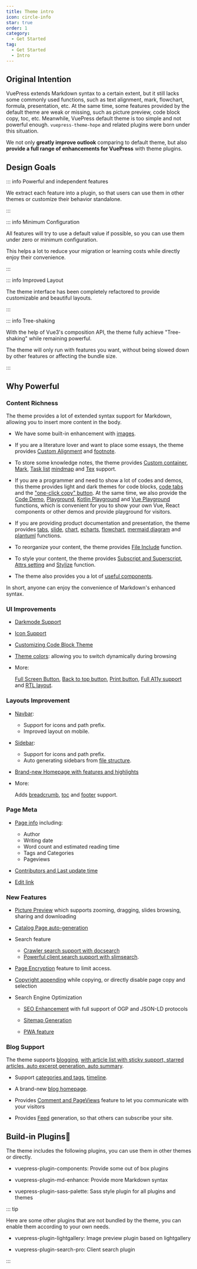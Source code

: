 ```yaml
---
title: Theme intro
icon: circle-info
star: true
order: 1
category:
  - Get Started
tag:
  - Get Started
  - Intro
---
```


## Original Intention

VuePress extends Markdown syntax to a certain extent, but it still lacks some commonly used functions, such as text alignment, mark, flowchart, formula, presentation, etc. At the same time, some features provided by the default theme are weak or missing, such as picture preview, code block copy, toc, etc. Meanwhile, VuePress default theme is too simple and not powerful enough. `vuepress-theme-hope` and related plugins were born under this situation.

We not only **greatly improve outlook** comparing to default theme, but also **provide a full range of enhancements for VuePress** with theme plugins.

## Design Goals

::: info Powerful and independent features

We extract each feature into a plugin, so that users can use them in other themes or customize their behavior standalone.

:::

::: info Minimum Configuration

All features will try to use a default value if possible, so you can use them under zero or minimum configuration.

This helps a lot to reduce your migration or learning costs while directly enjoy their convenience.

:::

::: info Improved Layout

The theme interface has been completely refactored to provide customizable and beautiful layouts.

:::

::: info Tree-shaking

With the help of Vue3's composition API, the theme fully achieve "Tree-shaking" while remaining powerful.

The theme will only run with features you want, without being slowed down by other features or affecting the bundle size.

:::

## Why Powerful

### Content Richness

The theme provides a lot of extended syntax support for Markdown, allowing you to insert more content in the body.

- We have some built-in enhancement with [images](../markdown/grammar/image.md).

- If you are a literature lover and want to place some essays, the theme provides [Custom Alignment](../markdown/stylize/align.md) and [footnote](../markdown/content/footnote.md).

- To store some knowledge notes, the theme provides [Custom container](../markdown/stylize/hint.md), [Mark](../markdown/stylize/mark.md), [Task list](../markdown/grammar/tasklist.md) [mindmap](../markdown/chart/markmap.md) and [Tex](../markdown/grammar/tex.md) support.

- If you are a programmer and need to show a lot of codes and demos, this theme provides light and dark themes for code blocks, [code tabs](../markdown/code/code-tabs.md) and the ["one-click copy" button](../feature/copy-code.md). At the same time, we also provide the [Code Demo](../markdown/code/demo.md), [Playground](../markdown/code/playground.md), [Kotlin Playground](../markdown/code/kotlin-playground.md) and [Vue Playground](../markdown/code/vue-playground.md) functions, which is convenient for you to show your own Vue, React components or other demos and provide playground for visitors.

- If you are providing product documentation and presentation, the theme provides [tabs](../markdown/content/tabs.md), [slide](../markdown/content/revealjs.md), [chart](../markdown/chart/chartjs.md), [echarts](../markdown/chart/echarts.md), [flowchart](../markdown/chart/flowchart.md), [mermaid diagram](../markdown/chart/mermaid.md) and [plantuml](../markdown/chart/plantuml.md) functions.

- To reorganize your content, the theme provides [File Include](../markdown/content/include.md) function.

- To style your content, the theme provides [Subscript and Superscript](../markdown/grammar/sup-sub.md), [Attrs setting](../markdown/stylize/attrs.md) and [Stylize](../markdown/stylize/stylize.md) function.

- The theme also provides you a lot of [useful components](../component/built-in.md).

In short, anyone can enjoy the convenience of Markdown's enhanced syntax.

### UI Improvements

- [Darkmode Support](../interface/darkmode.md)

- [Icon Support](../interface/icon.md)

- [Customizing Code Block Theme](../interface/code-theme.md)

- [Theme colors](../interface/theme-color.md): allowing you to switch dynamically during browsing

- More:

  [Full Screen Button](../interface/others.md#fullscreen-button), [Back to top button](../interface/others.md#back-to-top-button), [Print button](../interface/others.md#print-button), [Full A11y support](../interface/accessibility.md) and [RTL layout](../interface/others.md#rtl-layout).

### Layouts Improvement

- [Navbar](../layout/navbar.md):

  - Support for icons and path prefix.
  - Improved layout on mobile.

- [Sidebar](../layout/sidebar.md):

  - Support for icons and path prefix.
  - Auto generating sidebars from [file structure](../layout/sidebar.md#generate-from-file-structure).

- [Brand-new Homepage with features and highlights](../layout/home.md)

- More:

  Adds [breadcrumb](../layout/breadcrumb.md), [toc](../layout/page.md#header-list) and [footer](../layout/footer.md) support.

### Page Meta

- [Page info](../feature/page-info.md) including:

  - Author
  - Writing date
  - Word count and estimated reading time
  - Tags and Categories
  - Pageviews

- [Contributors and Last update time](../feature/meta.md#git-based-information)

- [Edit link](../feature/meta.md#edit-link)

### New Features

- [Picture Preview](../feature/photo-swipe.md) which supports zooming, dragging, slides browsing, sharing and downloading

- [Catalog Page auto-generation](../feature/catalog.md)

- Search feature

  - [Crawler search support with docsearch](../feature/search.md#use-vuepressplugin-docsearch)
  - [Powerful client search support with slimsearch](../feature/search.md#use-vuepress-plugin-search-pro).

- [Page Encryption](../feature/encrypt.md) feature to limit access.

- [Copyright appending](../feature/copyright.md) while copying, or directly disable page copy and selection

- Search Engine Optimization

  - [SEO Enhancement](../advanced/seo.md) with full support of OGP and JSON-LD protocols

  - [Sitemap Generation](../advanced/sitemap.md)

  - [PWA feature](../advanced/pwa.md)

### Blog Support

The theme supports [blogging](../blog/intro.md), [with article list with sticky support, starred articles, auto excerpt generation, auto summary](../blog/article.md).

- Support [categories and tags](../blog/category-and-tags.md), [timeline](../blog/timeline.md).

- A brand-new [blog homepage](../blog/home.md).

- Provides [Comment and PageViews](../feature/comment.md) feature to let you communicate with your visitors

- Provides [Feed](../advanced/feed.md) generation, so that others can subscribe your site.

## Build-in Plugins🧩

The theme includes the following plugins, you can use them in other themes or directly.

- <ProjectLink name="components">vuepress-plugin-components</ProjectLink>: Provide some out of box plugins

- <ProjectLink name="md-enhance">vuepress-plugin-md-enhance</ProjectLink>: Provide more Markdown syntax

- <ProjectLink name="sass-palette">vuepress-plugin-sass-palette</ProjectLink>: Sass style plugin for all plugins and themes

::: tip

Here are some other plugins that are not bundled by the theme, you can enable them according to your own needs.

- <ProjectLink name="lightgallery">vuepress-plugin-lightgallery</ProjectLink>: Image preview plugin based on lightgallery

- <ProjectLink name="search-pro">vuepress-plugin-search-pro</ProjectLink>: Client search plugin

:::
